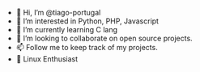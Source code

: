 - 👋 Hi, I’m @tiago-portugal
- 👀 I’m interested in Python, PHP, Javascript
- 🌱 I’m currently learning C lang
- 💞️ I’m looking to collaborate on open source projects.
- 📫 Follow me to keep track of my projects.
- 🐧 Linux Enthusiast

